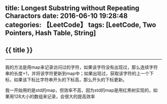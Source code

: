 title: Longest Substring without Repeating Charactors
date: 2016-06-10 19:28:48
categories: 【LeetCode】
tags: [LeetCode, Two Pointers, Hash Table, String]
---
## {{ title }} ##

---

我的方法是用map来记录访问过的字符，如果该字符没有出现过，那么连续字符串的长度+1，并将该字符更新到map中；如果出现过，获取该字符的上一个下标，如果该下标比字符串开头的下标高，那么开头的下标更新。

我一开始用的是std的map，但效率不高，因为std的map是用红黑树实现的，如果用128大小的数组来记录，会很大的提高效率
